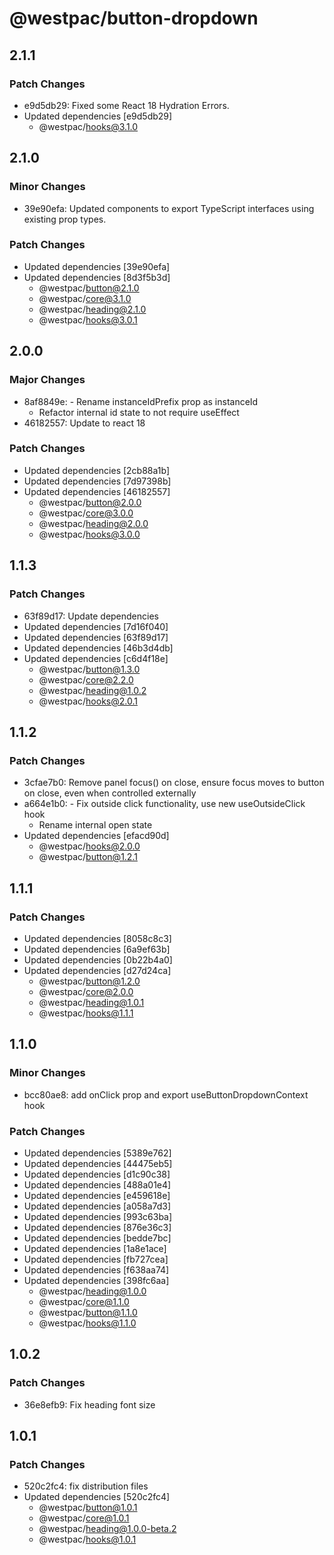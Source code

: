 # @westpac/button-dropdown

## 2.1.1

### Patch Changes

- e9d5db29: Fixed some React 18 Hydration Errors.
- Updated dependencies [e9d5db29]
  - @westpac/hooks@3.1.0

## 2.1.0

### Minor Changes

- 39e90efa: Updated components to export TypeScript interfaces using existing prop types.

### Patch Changes

- Updated dependencies [39e90efa]
- Updated dependencies [8d3f5b3d]
  - @westpac/button@2.1.0
  - @westpac/core@3.1.0
  - @westpac/heading@2.1.0
  - @westpac/hooks@3.0.1

## 2.0.0

### Major Changes

- 8af8849e: - Rename instanceIdPrefix prop as instanceId
  - Refactor internal id state to not require useEffect
- 46182557: Update to react 18

### Patch Changes

- Updated dependencies [2cb88a1b]
- Updated dependencies [7d97398b]
- Updated dependencies [46182557]
  - @westpac/button@2.0.0
  - @westpac/core@3.0.0
  - @westpac/heading@2.0.0
  - @westpac/hooks@3.0.0

## 1.1.3

### Patch Changes

- 63f89d17: Update dependencies
- Updated dependencies [7d16f040]
- Updated dependencies [63f89d17]
- Updated dependencies [46b3d4db]
- Updated dependencies [c6d4f18e]
  - @westpac/button@1.3.0
  - @westpac/core@2.2.0
  - @westpac/heading@1.0.2
  - @westpac/hooks@2.0.1

## 1.1.2

### Patch Changes

- 3cfae7b0: Remove panel focus() on close, ensure focus moves to button on close, even when controlled externally
- a664e1b0: - Fix outside click functionality, use new useOutsideClick hook
  - Rename internal open state
- Updated dependencies [efacd90d]
  - @westpac/hooks@2.0.0
  - @westpac/button@1.2.1

## 1.1.1

### Patch Changes

- Updated dependencies [8058c8c3]
- Updated dependencies [6a9ef63b]
- Updated dependencies [0b22b4a0]
- Updated dependencies [d27d24ca]
  - @westpac/button@1.2.0
  - @westpac/core@2.0.0
  - @westpac/heading@1.0.1
  - @westpac/hooks@1.1.1

## 1.1.0

### Minor Changes

- bcc80ae8: add onClick prop and export useButtonDropdownContext hook

### Patch Changes

- Updated dependencies [5389e762]
- Updated dependencies [44475eb5]
- Updated dependencies [d1c90c38]
- Updated dependencies [488a01e4]
- Updated dependencies [e459618e]
- Updated dependencies [a058a7d3]
- Updated dependencies [993c63ba]
- Updated dependencies [876e36c3]
- Updated dependencies [bedde7bc]
- Updated dependencies [1a8e1ace]
- Updated dependencies [fb727cea]
- Updated dependencies [f638aa74]
- Updated dependencies [398fc6aa]
  - @westpac/heading@1.0.0
  - @westpac/core@1.1.0
  - @westpac/button@1.1.0
  - @westpac/hooks@1.1.0

## 1.0.2

### Patch Changes

- 36e8efb9: Fix heading font size

## 1.0.1

### Patch Changes

- 520c2fc4: fix distribution files
- Updated dependencies [520c2fc4]
  - @westpac/button@1.0.1
  - @westpac/core@1.0.1
  - @westpac/heading@1.0.0-beta.2
  - @westpac/hooks@1.0.1
